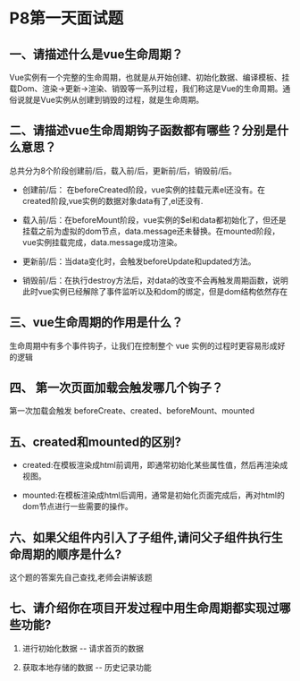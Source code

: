 # P8第一天面试题

## 一、请描述什么是vue生命周期？

Vue实例有一个完整的生命周期，也就是从开始创建、初始化数据、编译模板、挂载Dom、渲染→更新→渲染、销毁等一系列过程，我们称这是Vue的生命周期。通俗说就是Vue实例从创建到销毁的过程，就是生命周期。

## 二、请描述vue生命周期钩子函数都有哪些？分别是什么意思？

总共分为8个阶段创建前/后，载入前/后，更新前/后，销毁前/后。

- 创建前/后： 在beforeCreated阶段，vue实例的挂载元素el还没有。在created阶段,vue实例的数据对象data有了,el还没有.

- 载入前/后：在beforeMount阶段，vue实例的$el和data都初始化了，但还是挂载之前为虚拟的dom节点，data.message还未替换。在mounted阶段，vue实例挂载完成，data.message成功渲染。

- 更新前/后：当data变化时，会触发beforeUpdate和updated方法。

- 销毁前/后：在执行destroy方法后，对data的改变不会再触发周期函数，说明此时vue实例已经解除了事件监听以及和dom的绑定，但是dom结构依然存在

## 三、vue生命周期的作用是什么？

生命周期中有多个事件钩子，让我们在控制整个 vue 实例的过程时更容易形成好的逻辑

## 四、 第一次页面加载会触发哪几个钩子？

第一次加载会触发 beforeCreate、created、beforeMount、mounted

## 五、created和mounted的区别?

- created:在模板渲染成html前调用，即通常初始化某些属性值，然后再渲染成视图。

- mounted:在模板渲染成html后调用，通常是初始化页面完成后，再对html的dom节点进行一些需要的操作。

## 六、如果父组件内引入了子组件,请问父子组件执行生命周期的顺序是什么?

这个题的答案先自己查找,老师会讲解该题

## 七、请介绍你在项目开发过程中用生命周期都实现过哪些功能?

1. 进行初始化数据 -- 请求首页的数据

2. 获取本地存储的数据 -- 历史记录功能

   